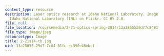 ```yaml
---
content_type: resource
description: Laser optics research at Idaho National Laboratory. Image courtesy of
  Idaho National Laboratory (INL) on Flickr. CC BY 2.0.
file: null
file_location: /coursemedia/2-71-optics-spring-2014/13a2865529d77c8481fcec390e46ebcf_2-71s14-th.jpg
file_type: image/jpeg
resourcetype: Image
title: 2-71s14-th.jpg
uid: 13a28655-29d7-7c84-81fc-ec390e46ebcf
---
```

